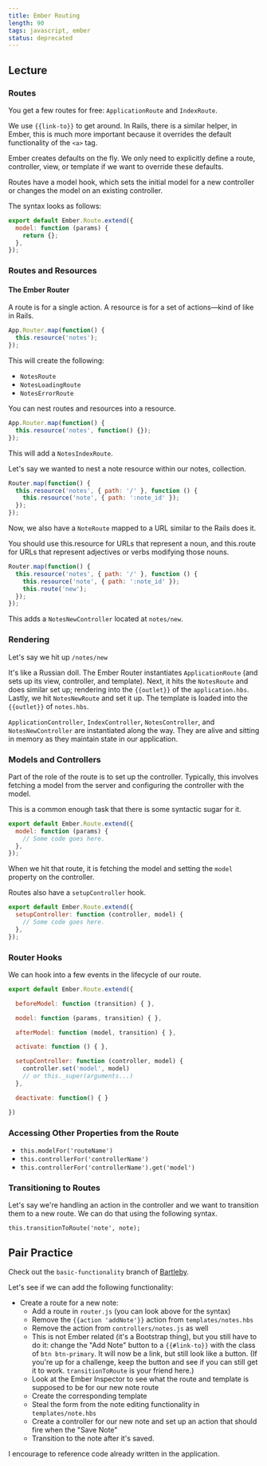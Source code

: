 ```yaml
---
title: Ember Routing
length: 90
tags: javascript, ember
status: deprecated
---
```


## Lecture

### Routes

You get a few routes for free: `ApplicationRoute` and `IndexRoute`.

We use `{{link-to}}` to get around. In Rails, there is a similar helper, in Ember, this is much more important because it overrides the default functionality of the `<a>` tag.

Ember creates defaults on the fly. We only need to explicitly define a route, controller, view, or template if we want to override these defaults.

Routes have a model hook, which sets the initial model for a new controller or changes the model on an existing controller.

The syntax looks as follows:

```js
export default Ember.Route.extend({
  model: function (params) {
    return {};
  },
});
```

### Routes and Resources

#### The Ember Router

A route is for a single action. A resource is for a set of actions—kind of like in Rails.

```js
App.Router.map(function() {
  this.resource('notes');
});
```

This will create the following:

* `NotesRoute`
* `NotesLoadingRoute`
* `NotesErrorRoute`

You can nest routes and resources into a resource.

```js
App.Router.map(function() {
  this.resource('notes', function() {});
});
```

This will add a `NotesIndexRoute`.

Let's say we wanted to nest a note resource within our notes, collection.

```js
Router.map(function() {
  this.resource('notes', { path: '/' }, function () {
    this.resource('note', { path: ':note_id' });
  });
});
```

Now, we also have a `NoteRoute` mapped to a URL similar to the Rails does it.

You should use this.resource for URLs that represent a noun, and this.route for URLs that represent adjectives or verbs modifying those nouns.

```js
Router.map(function() {
  this.resource('notes', { path: '/' }, function () {
    this.resource('note', { path: ':note_id' });
    this.route('new');
  });
});
```

This adds a `NotesNewController` located at `notes/new`.

### Rendering

Let's say we hit up `/notes/new`

It's like a Russian doll. The Ember Router instantiates `ApplicationRoute` (and sets up its view, controller, and template). Next, it hits the `NotesRoute` and does similar set up; rendering into the `{{outlet}}` of the `application.hbs`. Lastly, we hit `NotesNewRoute` and set it up. The template is loaded into the `{{outlet}}` of `notes.hbs`.

`ApplicationController`, `IndexController`, `NotesController`, and `NotesNewController` are instantiated along the way. They are alive and sitting in memory as they maintain state in our application.

### Models and Controllers

Part of the role of the route is to set up the controller. Typically, this involves fetching a model from the server and configuring the controller with the model.

This is a common enough task that there is some syntactic sugar for it.

```js
export default Ember.Route.extend({
  model: function (params) {
    // Some code goes here.
  },
});
```

When we hit that route, it is fetching the model and setting the `model` property on the controller.

Routes also have a `setupController` hook.

```js
export default Ember.Route.extend({
  setupController: function (controller, model) {
    // Some code goes here.
  },
});
```

### Router Hooks

We can hook into a few events in the lifecycle of our route.

```js
export default Ember.Route.extend({

  beforeModel: function (transition) { },

  model: function (params, transition) { },

  afterModel: function (model, transition) { },

  activate: function () { },

  setupController: function (controller, model) {
    controller.set('model', model)
    // or this._super(arguments...)
  },

  deactivate: function() { }

})
```

### Accessing Other Properties from the Route

* `this.modelFor('routeName')`
* `this.controllerFor('controllerName')`
* `this.controllerFor('controllerName').get('model')`

### Transitioning to Routes

Let's say we're handling an action in the controller and we want to transition them to a new route. We can do that using the following syntax.

`this.transitionToRoute('note', note);`

## Pair Practice

Check out the `basic-functionality` branch of [Bartleby](https://github.com/turingschool-examples/bartleby/tree/basic-functionality).

Let's see if we can add the following functionality:

* Create a route for a new note:
  * Add a route in `router.js` (you can look above for the syntax)
  * Remove the `{{action 'addNote'}}` action from `templates/notes.hbs`
  * Remove the action from `controllers/notes.js` as well
  * This is not Ember related (it's a Bootstrap thing), but you still have to do it: change the "Add Note" button to a `{{#link-to}}` with the class of `btn btn-primary`. It will now be a link, but still look like a button. (If you're up for a challenge, keep the button and see if you can still get it to work. `transitionToRoute` is your friend here.)
  * Look at the Ember Inspector to see what the route and template is supposed to be for our new note route
  * Create the corresponding template
  * Steal the form from the note editing functionality in `templates/note.hbs`
  * Create a controller for our new note and set up an action that should fire when the "Save Note"
  * Transition to the note after it's saved.

I encourage to reference code already written in the application.
